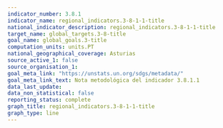 ```yaml
---
indicator_number: 3.8.1
indicator_name: regional_indicators.3-8-1-1-title
national_indicator_description: regional_indicators.3-8-1-1-title
target_name: global_targets.3-8-title
goal_name: global_goals.3-title
computation_units: units.PT
national_geographical_coverage: Asturias
source_active_1: false
source_organisation_1:  
goal_meta_link: "https://unstats.un.org/sdgs/metadata/"
goal_meta_link_text: Nota metodológica del indicador 3.8.1.1
data_last_update:  
data_non_statistical: false
reporting_status: complete
graph_title: regional_indicators.3-8-1-1-title
graph_type: line
---
```


